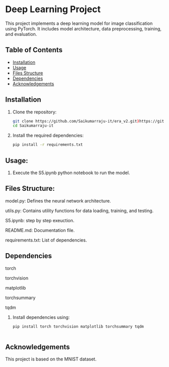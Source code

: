 # Deep Learning Project

This project implements a deep learning model for image classification using PyTorch. It includes model architecture, data preprocessing, training, and evaluation.

## Table of Contents

- [Installation](#installation)
- [Usage](#usage)
- [Files Structure](#files-structure)
- [Dependencies](#dependencies)
- [Acknowledgements](#acknowledgements)

## Installation

1. Clone the repository:

   ```bash
   git clone https://github.com/Saikumarraju-it/era_v2.git)https://github.com/Saikumarraju-it/era_v2.git
   cd Saikumarraju-it

2. Install the required dependencies:

    ```bash
    pip install -r requirements.txt

   
## Usage:

1. Execute the S5.ipynb python notebook to run the model.

 

## Files Structure:
   
  model.py: Defines the neural network architecture.
  
  utils.py: Contains utility functions for data loading, training, and testing.
  
  S5.ipynb: step by step exeuction.
  
  README.md: Documentation file.
  
  requirements.txt: List of dependencies.

## Dependencies
   
  torch
  
  torchvision
  
  matplotlib
  
  torchsummary
  
  tqdm

  1. Install dependencies using:

      ```bash
      pip install torch torchvision matplotlib torchsummary tqdm
  
## Acknowledgements
   
  This project is based on the MNIST dataset.
   


